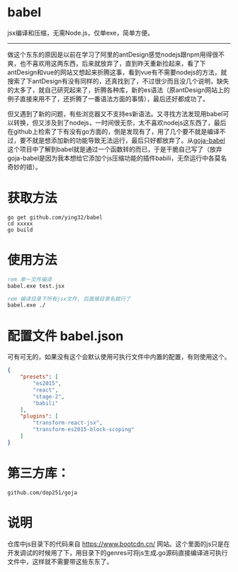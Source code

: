 # babel
jsx编译和压缩，无需Node.js，仅单exe，简单方便。 

----

做这个东东的原因是以前在学习了阿里的antDesign感觉nodejs跟npm用得很不爽，也不喜欢用这两东西，后来就放弃了，直到昨天重新捡起来，看了下antDesign和vue的网站又想起来折腾这事，看到vue有不需要nodejs的方法，就搜索了下antDesign有没有同样的，还真找到了，不过很少而且没几个说明，缺失的太多了，就自己研究起来了，折腾各种库，新的es语法（原antDesign网站上的例子直接来用不了，还折腾了一番语法方面的事情），最后还好都成功了。   

但又遇到了新的问题，有些浏览器又不支持es新语法。又寻找方法发现用babel可以转换，但又涉及到了nodejs，一时间很无奈，太不喜欢nodejs这东西了，最后在github上检索了下有没有go方面的，倒是发现有了，用了几个要不就是编译不过，要不就是想添加新的功能导致无法运行，最后只好都放弃了。从[goja-babel](https://github.com/jvatic/goja-babel)这个项目中了解到babel就是通过一个函数转的而已，于是干脆自己写了（放弃goja-babel是因为我本想给它添加个js压缩功能的插件babili，无奈运行中各莫名奇妙的错）。

# 获取方法

```
go get github.com/ying32/babel
cd xxxxx
go build

```

# 使用方法
```bat
rem 单一文件编译
babel.exe test.jsx

rem 编译目录下所有jsx文件, 后面接目录名就行了
babel.exe ./  

```

# 配置文件 babel.json
可有可无的，如果没有这个会默认使用可执行文件中内置的配置，有则使用这个。
```json
{
	"presets": [
		"es2015",
		"react",
		"stage-2",
		"babili"
	],
	"plugins": [
		"transform-react-jsx",
		"transform-es2015-block-scoping"
	]
}
```

# 第三方库：
```
github.com/dop251/goja

```

# 说明

仓库中js目录下的代码来自 https://www.bootcdn.cn/ 网站。这个里面的js只是在开发调试的时候用了下，用目录下的genres可将js生成.go源码直接编译进可执行文件中，这样就不需要带这些东东了。